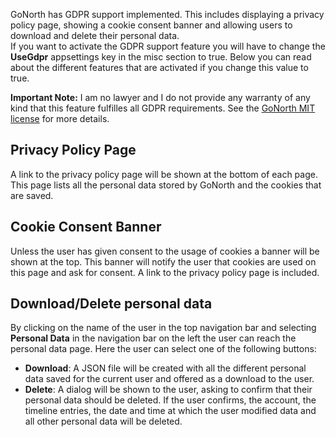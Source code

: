 GoNorth has GDPR support implemented. This includes displaying a privacy policy page, showing a cookie consent banner and allowing users to download and delete their personal data.  
If you want to activate the GDPR support feature you will have to change the **UseGdpr** appsettings key in the misc section to true. Below you can read about the different features that are activated if you change this value to true.

**Important Note:** I am no lawyer and I do not provide any warranty of any kind that this feature fulfilles all GDPR requirements. See the [GoNorth MIT license](/steffendx/GoNorth/blob/master/LICENSE) for more details.

## Privacy Policy Page
A link to the privacy policy page will be shown at the bottom of each page. This page lists all the personal data stored by GoNorth and the cookies that are saved.

## Cookie Consent Banner
Unless the user has given consent to the usage of cookies a banner will be shown at the top. This banner will notify the user that cookies are used on this page and ask for consent. A link to the privacy policy page is included.

## Download/Delete personal data
By clicking on the name of the user in the top navigation bar and selecting **Personal Data** in the navigation bar on the left the user can reach the personal data page. Here the user can select one of the following buttons:
 * **Download**: A JSON file will be created with all the different personal data saved for the current user and offered as a download to the user.
 * **Delete**: A dialog will be shown to the user, asking to confirm that their personal data should be deleted. If the user confirms, the account, the timeline entries, the date and time at which the user modified data and all other personal data will be deleted.